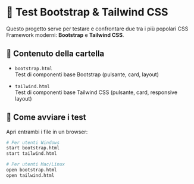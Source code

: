 # 🧪 Test Bootstrap & Tailwind CSS

Questo progetto serve per testare e confrontare due tra i più popolari CSS Framework moderni: **Bootstrap** e **Tailwind CSS**.

## 📁 Contenuto della cartella

- `bootstrap.html`  
  Test di componenti base Bootstrap (pulsante, card, layout)

- `tailwind.html`  
  Test di componenti base Tailwind CSS (pulsante, card, responsive layout)

## 🚀 Come avviare i test

Apri entrambi i file in un browser:

```bash
# Per utenti Windows
start bootstrap.html
start tailwind.html

# Per utenti Mac/Linux
open bootstrap.html
open tailwind.html
